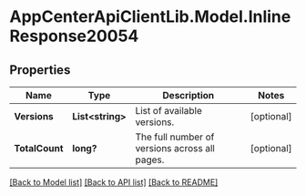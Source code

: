 # AppCenterApiClientLib.Model.InlineResponse20054
## Properties

Name | Type | Description | Notes
------------ | ------------- | ------------- | -------------
**Versions** | **List&lt;string&gt;** | List of available versions. | [optional] 
**TotalCount** | **long?** | The full number of versions across all pages. | [optional] 

[[Back to Model list]](../README.md#documentation-for-models) [[Back to API list]](../README.md#documentation-for-api-endpoints) [[Back to README]](../README.md)

